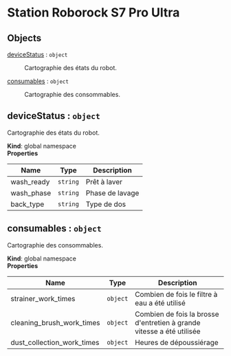 # Station Roborock S7 Pro Ultra

## Objects

<dl>
<dt><a href="#deviceStatus">deviceStatus</a> : <code>object</code></dt>
<dd><p>Cartographie des états du robot.</p>
</dd>
<dt><a href="#consumables">consumables</a> : <code>object</code></dt>
<dd><p>Cartographie des consommables.</p>
</dd>
</dl>

<a name="deviceStatus"></a>

## deviceStatus : <code>object</code>
Cartographie des états du robot.

**Kind**: global namespace  
**Properties**

| Name | Type | Description |
| --- | --- | --- |
| wash_ready | <code>string</code> | Prêt à laver |
| wash_phase | <code>string</code> | Phase de lavage |
| back_type | <code>string</code> | Type de dos |

<a name="consumables"></a>

## consumables : <code>object</code>
Cartographie des consommables.

**Kind**: global namespace  
**Properties**

| Name | Type | Description |
| --- | --- | --- |
| strainer_work_times | <code>object</code> | Combien de fois le filtre à eau a été utilisé |
| cleaning_brush_work_times | <code>object</code> | Combien de fois la brosse d'entretien à grande vitesse a été utilisée |
| dust_collection_work_times | <code>object</code> | Heures de dépoussiérage |

